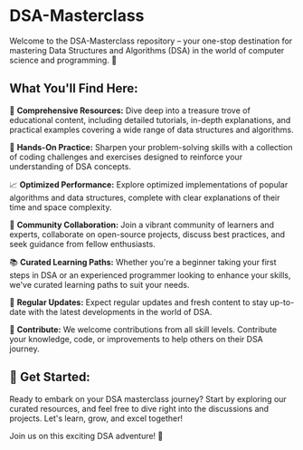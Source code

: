 # DSA-Masterclass
Welcome to the DSA-Masterclass repository – your one-stop destination for mastering Data Structures and Algorithms (DSA) in the world of computer science and programming. 🚀

## What You'll Find Here:

📘 **Comprehensive Resources:** Dive deep into a treasure trove of educational content, including detailed tutorials, in-depth explanations, and practical examples covering a wide range of data structures and algorithms.

🧩 **Hands-On Practice:** Sharpen your problem-solving skills with a collection of coding challenges and exercises designed to reinforce your understanding of DSA concepts.

📈 **Optimized Performance:** Explore optimized implementations of popular algorithms and data structures, complete with clear explanations of their time and space complexity.

🌟 **Community Collaboration:** Join a vibrant community of learners and experts, collaborate on open-source projects, discuss best practices, and seek guidance from fellow enthusiasts.

📚 **Curated Learning Paths:** Whether you're a beginner taking your first steps in DSA or an experienced programmer looking to enhance your skills, we've curated learning paths to suit your needs.

📆 **Regular Updates:** Expect regular updates and fresh content to stay up-to-date with the latest developments in the world of DSA.

🤝 **Contribute:** We welcome contributions from all skill levels. Contribute your knowledge, code, or improvements to help others on their DSA journey.

## 📌 Get Started:

Ready to embark on your DSA masterclass journey? Start by exploring our curated resources, and feel free to dive right into the discussions and projects. Let's learn, grow, and excel together!

Join us on this exciting DSA adventure! 🚀
